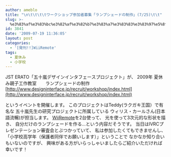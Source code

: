 ```yaml
---
author: ameblo
title: "\n\t\t\t\tワークショップ参加者募集「ランプシェードの制作」(7/25)\t\t"
slug: >-
  %e3%83%af%e3%83%bc%e3%82%af%e3%82%b7%e3%83%a7%e3%83%83%e3%83%97%e5%8f%82%e5%8a%a0%e8%80%85%e5%8b%9f%e9%9b%86%e3%80%8c%e3%83%a9%e3%83%b3%e3%83%97%e3%82%b7%e3%82%a7%e3%83%bc%e3%83%89%e3%81%ae%e5%88%b6
id: 3841
date: '2009-07-19 11:36:05'
layout: post
categories:
  - '[発刊!!]WiiRemote'
tags:
  - 夏休み
  - 小学校
---
```


JST ERATO「五十嵐デザインインタフェースプロジェクト」が、 2009年 夏休み親子工作教室　　ランプシェードの制作 [http://www.designinterface.jp/recruit/workshop/index.html](http://www.designinterface.jp/recruit/workshop/index.html)

というイベントを開催します。 このプロジェクトはTeddy(ラクガキ王国）で有名な 五十嵐先生の研究プロジェクトに所属している ウィリス・カールさん(日本語流暢)が担当します。 [WiiRemote](http://akihiko.shirai.as/projects/WiiRemote)を2台使って、 光を使って3次元的な形状を描き、 自分だけのランプシェードを作る…という内容だそうです。 当日はIVRCプレゼンテーション審査会とぶつかっていて、 私は参加したくてもできませんし、 「小学校高学年（保護者同伴でお願いします）」ということで なかなか知り合いもいないのですが、 興味がある方がいらっしゃいましたらご紹介いただければ幸いです！